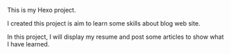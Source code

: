 This is my Hexo project.

I created this project is aim to learn some skills about blog web site.

In this project, I will display my resume and post some articles to show what I have learned.

